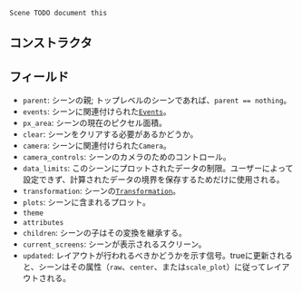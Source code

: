 ```
Scene TODO document this
```

## コンストラクタ

## フィールド

  * `parent`: シーンの親; トップレベルのシーンであれば、`parent == nothing`。
  * `events`: シーンに関連付けられた[`Events`](@ref)。
  * `px_area`: シーンの現在のピクセル面積。
  * `clear`: シーンをクリアする必要があるかどうか。
  * `camera`: シーンに関連付けられた`Camera`。
  * `camera_controls`: シーンのカメラのためのコントロール。
  * `data_limits`: このシーンにプロットされたデータの制限。ユーザーによって設定できず、計算されたデータの境界を保存するためだけに使用される。
  * `transformation`: シーンの[`Transformation`](@ref)。
  * `plots`: シーンに含まれるプロット。
  * `theme`
  * `attributes`
  * `children`: シーンの子はその変換を継承する。
  * `current_screens`: シーンが表示されるスクリーン。
  * `updated`: レイアウトが行われるべきかどうかを示す信号。trueに更新されると、シーンはその属性（`raw`、`center`、または`scale_plot`）に従ってレイアウトされる。
